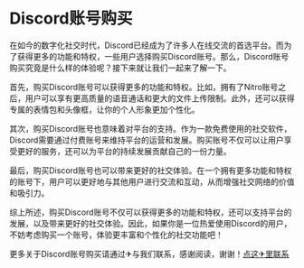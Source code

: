 # Discord账号购买

在如今的数字化社交时代，Discord已经成为了许多人在线交流的首选平台。而为了获得更多的功能和特权，一些用户选择购买Discord账号。那么，Discord账号购买究竟是什么样的体验呢？接下来就让我们一起来了解一下。

首先，购买Discord账号可以获得更多的功能和特权。比如，拥有了Nitro账号之后，用户可以享有更高质量的语音通话和更大的文件上传限制。此外，还可以获得专属的表情包和头像框，让你的个人形象更加个性化。

其次，购买Discord账号也意味着对平台的支持。作为一款免费使用的社交软件，Discord需要通过付费账号来维持平台的运营和发展。购买账号不仅可以让用户享受更好的服务，还可以为平台的持续发展贡献自己的一份力量。

最后，购买Discord账号也可以带来更好的社交体验。在一个拥有更多功能和特权的账号下，用户可以更好地与其他用户进行交流和互动，从而增强社交网络的价值和吸引力。

综上所述，购买Discord账号不仅可以获得更多的功能和特权，还可以支持平台的发展，以及带来更好的社交体验。因此，如果你是一位热爱使用Discord的用户，不妨考虑购买一个账号，体验更丰富和个性化的社交功能吧！

更多关于Discord账号购买请通过✈与我们联系，感谢阅读，谢谢！[点这✈里联系](https://ww.k02.cc)